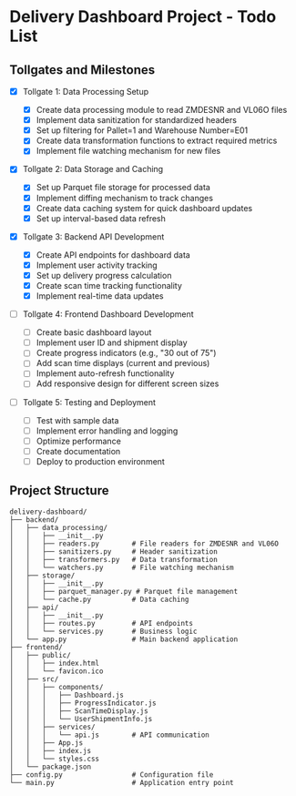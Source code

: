 # Delivery Dashboard Project - Todo List

## Tollgates and Milestones

- [x] Tollgate 1: Data Processing Setup

  - [x] Create data processing module to read ZMDESNR and VL06O files
  - [x] Implement data sanitization for standardized headers
  - [x] Set up filtering for Pallet=1 and Warehouse Number=E01
  - [x] Create data transformation functions to extract required metrics
  - [x] Implement file watching mechanism for new files

- [x] Tollgate 2: Data Storage and Caching

  - [x] Set up Parquet file storage for processed data
  - [x] Implement diffing mechanism to track changes
  - [x] Create data caching system for quick dashboard updates
  - [x] Set up interval-based data refresh

- [x] Tollgate 3: Backend API Development

  - [x] Create API endpoints for dashboard data
  - [x] Implement user activity tracking
  - [x] Set up delivery progress calculation
  - [x] Create scan time tracking functionality
  - [x] Implement real-time data updates

- [ ] Tollgate 4: Frontend Dashboard Development

  - [ ] Create basic dashboard layout
  - [ ] Implement user ID and shipment display
  - [ ] Create progress indicators (e.g., "30 out of 75")
  - [ ] Add scan time displays (current and previous)
  - [ ] Implement auto-refresh functionality
  - [ ] Add responsive design for different screen sizes

- [ ] Tollgate 5: Testing and Deployment
  - [ ] Test with sample data
  - [ ] Implement error handling and logging
  - [ ] Optimize performance
  - [ ] Create documentation
  - [ ] Deploy to production environment

## Project Structure

```
delivery-dashboard/
├── backend/
│   ├── data_processing/
│   │   ├── __init__.py
│   │   ├── readers.py        # File readers for ZMDESNR and VL06O
│   │   ├── sanitizers.py     # Header sanitization
│   │   ├── transformers.py   # Data transformation
│   │   └── watchers.py       # File watching mechanism
│   ├── storage/
│   │   ├── __init__.py
│   │   ├── parquet_manager.py # Parquet file management
│   │   └── cache.py          # Data caching
│   ├── api/
│   │   ├── __init__.py
│   │   ├── routes.py         # API endpoints
│   │   └── services.py       # Business logic
│   └── app.py                # Main backend application
├── frontend/
│   ├── public/
│   │   ├── index.html
│   │   └── favicon.ico
│   ├── src/
│   │   ├── components/
│   │   │   ├── Dashboard.js
│   │   │   ├── ProgressIndicator.js
│   │   │   ├── ScanTimeDisplay.js
│   │   │   └── UserShipmentInfo.js
│   │   ├── services/
│   │   │   └── api.js        # API communication
│   │   ├── App.js
│   │   ├── index.js
│   │   └── styles.css
│   └── package.json
├── config.py                 # Configuration file
└── main.py                   # Application entry point
```
